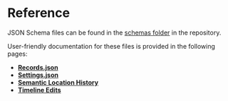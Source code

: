 # Reference

JSON Schema files can be found in the [schemas folder][Schemas] in the repository.

User-friendly documentation for these files is provided in the following pages:

- <ic-file>**[Records.json]**</ic-file>
- <ic-file>**[Settings.json]**</ic-file>
- <ic-file>**[Semantic Location History]**</ic-file>
- <ic-file>**[Timeline Edits]**</ic-file>


[Schemas]: https://github.com/CarlosBergillos/LocationHistoryFormat/tree/main/schemas
[Records.json]: records.md
[Settings.json]: settings.md
[Semantic Location History]: semantic.md
[Timeline Edits]: timeline-edits.md
